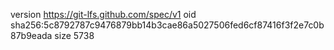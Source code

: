 version https://git-lfs.github.com/spec/v1
oid sha256:5c8792787c9476879bb14b3cae86a5027506fed6cf87416f3f2e7c0b87b9eada
size 5738
